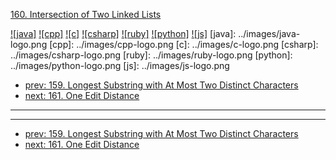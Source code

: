 [160. Intersection of Two Linked Lists](https://leetcode.com/problems/intersection-of-two-linked-lists/)

[![java]](../java/160-intersection-of-two-linked-lists.md)
[![cpp]](../cpp/160-intersection-of-two-linked-lists.md)
[![c]](../c/160-intersection-of-two-linked-lists.md)
[![csharp]](../csharp/160-intersection-of-two-linked-lists.md)
[![ruby]](../ruby/160-intersection-of-two-linked-lists.md)
[![python]](../python/160-intersection-of-two-linked-lists.md)
[![js]](../js/160-intersection-of-two-linked-lists.md)
[java]: ../images/java-logo.png
[cpp]: ../images/cpp-logo.png
[c]: ../images/c-logo.png
[csharp]: ../images/csharp-logo.png
[ruby]: ../images/ruby-logo.png
[python]: ../images/python-logo.png
[js]: ../images/js-logo.png

- [prev: 159. Longest Substring with At Most Two Distinct Characters](159-longest-substring-with-at-most-two-distinct-characters.md)
- [next: 161. One Edit Distance](161-one-edit-distance.md)

---


---

- [prev: 159. Longest Substring with At Most Two Distinct Characters](159-longest-substring-with-at-most-two-distinct-characters.md)
- [next: 161. One Edit Distance](161-one-edit-distance.md)
